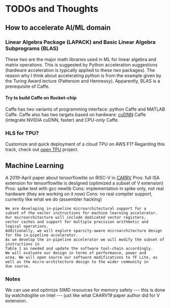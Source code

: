 # TODOs and Thoughts

## How to accelerate AI/ML domain

### Linear Algebra Package (LAPACK) and Basic Linear Algebra Subprograms (BLAS)
These two are the major math libraries used in ML for linear algebra and matrix operations. 
This is suggested by Python acceleration suggestions (hardware acceleration is typically applied to these two packages).
The reason why I think about accelerating python is from the example given by the Turing Award lecture (Patterson and Hennessy).
Apparently, BLAS is a prerequisite of Caffe. 

#### Try to build Caffe on Rocket-chip
Caffe has two variants of programming interface: python Caffe and MATLAB Caffe. 
Caffe also has two targets based on hardware: 
[cuDNN](https://developer.nvidia.com/cudnn) Caffe (integrate NVIDIA cuDNN, faster) and CPU-only Caffe.

### HLS for TPU?
Customize and quick deployment of a cloud TPU on AWS F1? Regarding this track, 
check out [open TPU](https://github.com/UCSBarchlab/OpenTPU) project.


## Machine Learning

A 2019-April paper about tensorflowlite on RISC-V in [CARRV](https://carrv.github.io/2019/papers/carrv2019_paper_7.pdf) 
Pros: full ISA extension for tensorflowlite is designed (optimized a subset of V extension)
Pros: spike test with gcc newlib
Cons: implementation in spike only, not real hardware (they are working on it now) 
Cons: no real compiler support, currently like what we do (assembler hacking)

```
We are developing in-pipeline microarchitectural support for a
subset of the vector instructions for machine learning accelerator.
Our microarchitecture will include dedicated vector registers, 
vector caches and support for multiple precision arithmetic and logical operations. 
Additionally, we will explore sparsity-aware microarchitecture design for the in-pipeline accelerator. 
As we develop the in-pipeline accelerator we will modify the subset of instructions in
Table 1 as needed and update the software tool-chain accordingly.
We will evaluate our design in terms of performance, power and
area. We will open source our software modifications to TF Lite, as
well as the micro-architecture design to the wider community in
due course.
```
### Notes
We can use and optimize SIMD resources for memory safety --- this is done by watchdoglite on Intel --- just like what CAARV19 paper author did for V extension.
